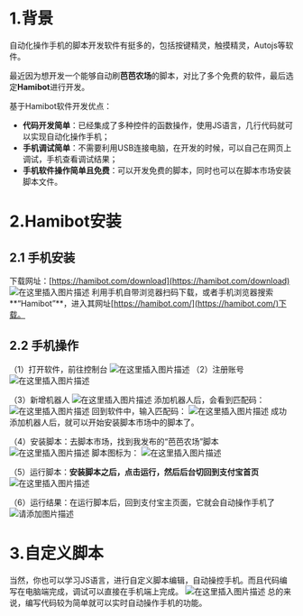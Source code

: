 ﻿
# 1.背景
自动化操作手机的脚本开发软件有挺多的，包括按键精灵，触摸精灵，Autojs等软件。

最近因为想开发一个能够自动刷**芭芭农场**的脚本，对比了多个免费的软件，最后选定**Hamibot**进行开发。

基于Hamibot软件开发优点：
- **代码开发简单**：已经集成了多种控件的函数操作，使用JS语言，几行代码就可以实现自动化操作手机；
- **手机调试简单**：不需要利用USB连接电脑，在开发的时候，可以自己在网页上调试，手机查看调试结果；
- **手机软件操作简单且免费**：可以开发免费的脚本，同时也可以在脚本市场安装脚本文件。

# 2.Hamibot安装
## 2.1 手机安装
下载网址：[https://hamibot.com/download](https://hamibot.com/download)
![在这里插入图片描述](https://img-blog.csdnimg.cn/b249d7cb9f4c44a7b6293afa85cdb100.png?x-oss-process=image/watermark,type_ZHJvaWRzYW5zZmFsbGJhY2s,shadow_50,text_Q1NETiBA5rSb5YWLLeadjg==,size_20,color_FFFFFF,t_70,g_se,x_16)
利用手机自带浏览器扫码下载，或者手机浏览器搜索**“Hamibot”**，进入其网址[https://hamibot.com/](https://hamibot.com/)下载。

## 2.2 手机操作
（1）打开软件，前往控制台
![在这里插入图片描述](https://img-blog.csdnimg.cn/afd52fdc82e046f2822e24ad95d4f5d1.png)
（2）注册账号
![在这里插入图片描述](https://img-blog.csdnimg.cn/c34adf5674a942f791747830418602de.jpg?x-oss-process=image/watermark,type_ZHJvaWRzYW5zZmFsbGJhY2s,shadow_50,text_Q1NETiBA5rSb5YWLLeadjg==,size_20,color_FFFFFF,t_70,g_se,x_16)

（3）新增机器人
![在这里插入图片描述](https://img-blog.csdnimg.cn/ae25bce77efd4826b26b9b865d45f733.png)
添加机器人后，会看到匹配码：
![在这里插入图片描述](https://img-blog.csdnimg.cn/1bcfec9a094c4492b0c5e970cf33d6cc.png)
回到软件中，输入匹配码：
![在这里插入图片描述](https://img-blog.csdnimg.cn/4ce0f0b3f74449a18f26c135bcb0d28b.png)
成功添加机器人后，就可以开始安装脚本市场中的脚本了。

（4）安装脚本：去脚本市场，找到我发布的“芭芭农场”脚本
![在这里插入图片描述](https://img-blog.csdnimg.cn/d49fabf6240d4d259411d0a055c6f924.png?x-oss-process=image/watermark,type_ZHJvaWRzYW5zZmFsbGJhY2s,shadow_50,text_Q1NETiBA5rSb5YWLLeadjg==,size_20,color_FFFFFF,t_70,g_se,x_16)
脚本图标为：
![在这里插入图片描述](https://img-blog.csdnimg.cn/c3d36b4198524c82abddef93581567a0.png)

（5）运行脚本：**安装脚本之后，点击运行，然后后台切回到支付宝首页**
![在这里插入图片描述](https://img-blog.csdnimg.cn/ed6bf0561dc045b2bc6cdd11a0b22cf0.png?x-oss-process=image/watermark,type_ZHJvaWRzYW5zZmFsbGJhY2s,shadow_50,text_Q1NETiBA5rSb5YWLLeadjg==,size_20,color_FFFFFF,t_70,g_se,x_16)


（6）运行结果：在运行脚本后，回到支付宝主页面，它就会自动操作手机了
![请添加图片描述](https://img-blog.csdnimg.cn/386b7d7443be41d9bf8beefd0bb70991.gif)

# 3.自定义脚本
当然，你也可以学习JS语言，进行自定义脚本编辑，自动操控手机。而且代码编写在电脑端完成，调试可以直接在手机端上完成。
![在这里插入图片描述](https://img-blog.csdnimg.cn/d0d18fb492884e6a87c1d96a27f2983b.png?x-oss-process=image/watermark,type_ZHJvaWRzYW5zZmFsbGJhY2s,shadow_50,text_Q1NETiBA5rSb5YWLLeadjg==,size_20,color_FFFFFF,t_70,g_se,x_16)
总的来说，编写代码较为简单就可以实时自动操作手机的功能。

